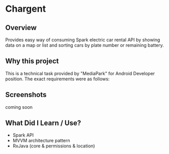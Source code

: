 # Chargent

## Overview
Provides easy way of consuming Spark electric car rental API by showing data on a map or list and sorting cars by plate number or remaining battery. 

## Why this project
This is a technical task provided by "MediaPark" for Android Developer position. The exact requirements were as follows:

## Screenshots
coming soon

## What Did I Learn / Use?
- Spark API
- MVVM architecture pattern
- RxJava (core & permissions & location)